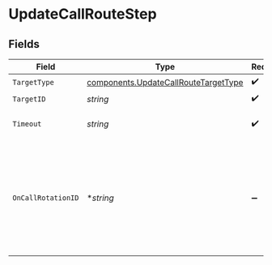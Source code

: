 # UpdateCallRouteStep


## Fields

| Field                                                                                                                                                                 | Type                                                                                                                                                                  | Required                                                                                                                                                              | Description                                                                                                                                                           |
| --------------------------------------------------------------------------------------------------------------------------------------------------------------------- | --------------------------------------------------------------------------------------------------------------------------------------------------------------------- | --------------------------------------------------------------------------------------------------------------------------------------------------------------------- | --------------------------------------------------------------------------------------------------------------------------------------------------------------------- |
| `TargetType`                                                                                                                                                          | [components.UpdateCallRouteTargetType](../../models/components/updatecallroutetargettype.md)                                                                          | :heavy_check_mark:                                                                                                                                                    | Type of target                                                                                                                                                        |
| `TargetID`                                                                                                                                                            | *string*                                                                                                                                                              | :heavy_check_mark:                                                                                                                                                    | ID of the target                                                                                                                                                      |
| `Timeout`                                                                                                                                                             | *string*                                                                                                                                                              | :heavy_check_mark:                                                                                                                                                    | Timeout in seconds for the step                                                                                                                                       |
| `OnCallRotationID`                                                                                                                                                    | **string*                                                                                                                                                             | :heavy_minus_sign:                                                                                                                                                    | The ID of a specific on-call rotation that should be routed to if the `target_type` is `OnCallSchedule`. If not provided, the schedule's first rotation will be used. |